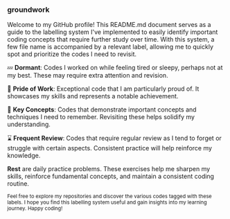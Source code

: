 ### groundwork
Welcome to my GitHub profile! This README.md document serves as a guide to the labelling system I've implemented to easily identify important coding concepts that require further study over time. With this system, a few file name is accompanied by a relevant label, allowing me to quickly spot and prioritize the codes I need to revisit.

💤 **Dormant**:
Codes I worked on while feeling tired or sleepy, perhaps not at my best. These may require extra attention and revision.

🫵 **Pride of Work**:
Exceptional code that I am particularly proud of. It showcases my skills and represents a notable achievement.

🦖 **Key Concepts**:
Codes that demonstrate important concepts and techniques I need to remember. Revisiting these helps solidify my understanding.

⌛ **Frequent Review**:
Codes that require regular review as I tend to forget or struggle with certain aspects. Consistent practice will help reinforce my knowledge.

**Rest** are daily practice problems. These exercises help me sharpen my skills, reinforce fundamental concepts, and maintain a consistent coding routine.

<sub>Feel free to explore my repositories and discover the various codes tagged with these labels. I hope you find this labelling system useful and gain insights into my learning journey. Happy coding!</sub>